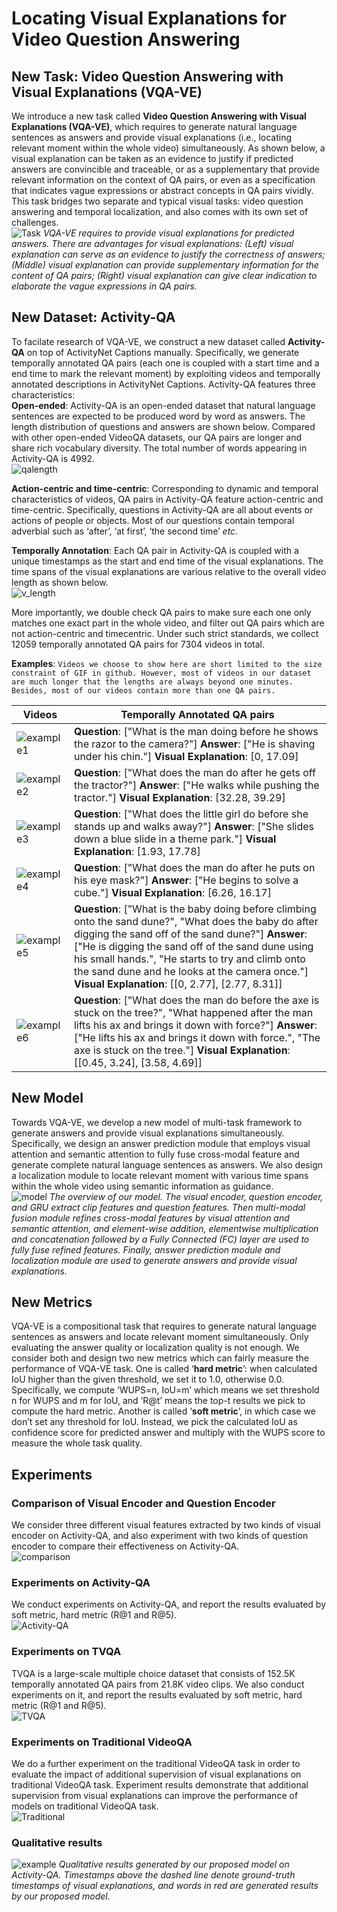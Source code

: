 # Locating Visual Explanations for Video Question Answering

## New Task: Video Question Answering with Visual Explanations (VQA-VE)

We introduce a new task called **Video Question Answering with Visual Explanations (VQA-VE)**, which requires to generate natural language sentences as answers and provide visual explanations (i.e., locating relevant moment within the whole video) simultaneously. As shown below, a visual explanation can be taken as an evidence to justify if predicted answers are convincible and traceable, or as a supplementary that provide relevant information on the context of QA pairs, or even as a specification that indicates vague expressions or abstract concepts in QA pairs vividly. This task bridges two separate and typical visual tasks: video question answering and temporal localization, and also comes with its own set of challenges.  
![Task](https://github.com/VQA-VE/VQA-VE/blob/master/pic/tasks.jpg "An overview of our task")
*VQA-VE requires to provide visual explanations for predicted answers. There are advantages for visual explanations: (Left)
visual explanation can serve as an evidence to justify the correctness of answers; (Middle) visual explanation can provide supplementary
information for the content of QA pairs; (Right) visual explanation can give clear indication to elaborate the vague expressions in QA pairs.*

## New Dataset: Activity-QA
To facilate research of VQA-VE, we construct a new dataset called **Activity-QA** on top of ActivityNet Captions manually. Specifically, we generate temporally annotated QA pairs (each one is coupled with a start time and a end time to mark the relevant moment) by exploiting videos and temporally annotated descriptions in ActivityNet Captions. Activity-QA features three characteristics:  
**Open-ended**: Activity-QA is an open-ended dataset that natural language sentences are expected to be produced word by word as answers. The length distribution of questions and answers are shown below. Compared with other open-ended VideoQA datasets, our QA pairs are longer and share rich vocabulary diversity. The total number of words appearing in Activity-QA is 4992.  
![qalength](https://github.com/VQA-VE/VQA-VE/blob/master/pic/qalength.jpg "Question and answer length distribution of Activity-QA")

**Action-centric and time-centric**: Corresponding to dynamic and temporal characteristics of videos, QA pairs in Activity-QA feature action-centric and time-centric. Specifically, questions in Activity-QA are all about events or actions of people or objects. Most of our questions contain temporal adverbial such as ‘after’, ‘at first’, ‘the second time’ *etc*.
  
**Temporally Annotation**: Each QA pair in Activity-QA is coupled with a unique timestamps as the start and end time of the visual explanations. The time spans of the visual explanations are various relative to the overall video length as shown below.  
![v_length](https://github.com/VQA-VE/VQA-VE/blob/master/pic/videolength.jpg "Visual explanations length distribution of Activity-QA")
  
More importantly, we double check QA pairs to make sure each one only matches one exact part in the whole video, and filter out QA pairs which are not action-centric and timecentric. Under such strict standards, we collect 12059 temporally annotated QA pairs for 7304 videos in total.

**Examples**: `Videos we choose to show here are short limited to the size constraint of GIF in github. However, most of videos in our dataset are much longer that the lengths are always beyond one minutes. Besides, most of our videos contain more than one QA pairs.`

| Videos | Temporally Annotated QA pairs |
| ---- | ---- |
|![example1](https://github.com/VQA-VE/VQA-VE/blob/master/pic/example1.gif "Example1") | **Question**: ["What is the man doing before he shows the razor to the camera?"]  **Answer**: ["He is shaving under his chin."]  **Visual Explanation**: [0, 17.09]  |
|![example2](https://github.com/VQA-VE/VQA-VE/blob/master/pic/example2.gif "Example2") | **Question**: ["What does the man do after he gets off the tractor?"]  **Answer**: ["He walks while pushing the tractor."]  **Visual Explanation**: [32.28, 39.29]  |
|![example3](https://github.com/VQA-VE/VQA-VE/blob/master/pic/example3.gif "Example3") | **Question**: ["What does the little girl do before she stands up and walks away?"]  **Answer**: ["She slides down a blue slide in a theme park."]  **Visual Explanation**: [1.93, 17.78]  |
|![example4](https://github.com/VQA-VE/VQA-VE/blob/master/pic/example4.gif "Example4") | **Question**: ["What does the man do after he puts on his eye mask?"]  **Answer**: ["He begins to solve a cube."]  **Visual Explanation**: [6.26, 16.17]  |
|![example5](https://github.com/VQA-VE/VQA-VE/blob/master/pic/example5.gif "Example5") | **Question**: ["What is the baby doing before climbing onto the sand dune?", "What does the baby do after digging the sand off of the sand dune?"]  **Answer**: ["He is digging the sand off of the sand dune using his small hands.", "He starts to try and climb onto the sand dune and he looks at the camera once."]  **Visual Explanation**: [[0, 2.77], [2.77, 8.31]] |
|![example6](https://github.com/VQA-VE/VQA-VE/blob/master/pic/example6.gif "Example6") | **Question**: ["What does the man do before the axe is stuck on the tree?", "What happened after the man lifts his ax and brings it down with force?"]  **Answer**: ["He lifts his ax and brings it down with force.", "The axe is stuck on the tree."]  **Visual Explanation**: [[0.45, 3.24], [3.58, 4.69]]  |


## New Model
Towards VQA-VE, we develop a new model of multi-task framework to generate answers and provide visual explanations simultaneously. Specifically, we design an answer prediction module that employs visual attention and semantic attention to fully fuse cross-modal feature and generate complete natural language sentences as answers. We also design a localization module to locate relevant moment with various time spans within the whole video using semantic information as guidance.    
![model](https://github.com/VQA-VE/VQA-VE/blob/master/pic/model.jpg "An overview of our model")
*The overview of our model. The visual encoder, question encoder, and GRU extract clip features and question features. Then
multi-modal fusion module refines cross-modal features by visual attention and semantic attention, and element-wise addition, elementwise multiplication and concatenation followed by a Fully Connected (FC) layer are used to fully fuse refined features. Finally, answer prediction module and localization module are used to generate answers and provide visual explanations.*

## New Metrics
VQA-VE is a compositional task that requires to generate natural language sentences as answers and locate relevant moment simultaneously. Only evaluating the answer quality or localization quality is not enough. We consider both and design two new metrics which can fairly measure the performance of VQA-VE task. One is called ‘**hard metric**’: when calculated IoU higher than the given threshold, we set it to 1.0, otherwise 0.0. Specifically, we compute ‘WUPS=n, IoU=m’ which means we set threshold n for WUPS and m for IoU, and ‘R@t’ means the top-t results we pick to compute the hard metric. Another is called ‘**soft metric**’, in which case we don’t set any threshold for IoU. Instead, we pick the calculated IoU as confidence score for predicted answer and multiply with the WUPS score to measure the whole task quality.

## Experiments

### Comparison of Visual Encoder and Question Encoder
We consider three different visual features extracted by two kinds of visual encoder on Activity-QA, and also experiment with two kinds of question encoder to compare their effectiveness on Activity-QA.  
![comparison](https://github.com/VQA-VE/VQA-VE/blob/master/pic/comparisons.jpg "Performance comparison of different visual encoders and different question encoders")
### Experiments on Activity-QA
We conduct experiments on Activity-QA, and report the results evaluated by soft metric, hard metric (R@1 and R@5).     
![Activity-QA](https://github.com/VQA-VE/VQA-VE/blob/master/pic/Activity-QA_experiment.jpg "Experiment results on Activity-QA")
### Experiments on TVQA
TVQA is a large-scale multiple choice dataset that consists of 152.5K temporally annotated QA pairs from 21.8K video clips. We also conduct experiments on it, and report the results evaluated by soft metric, hard metric (R@1 and R@5).     
![TVQA](https://github.com/VQA-VE/VQA-VE/blob/master/pic/TVQA_experiment.jpg "Experiment results on TVQA")
### Experiments on Traditional VideoQA
We do a further experiment on the traditional VideoQA task in order to evaluate the impact of additional supervision of visual explanations on traditional VideoQA task. Experiment results demonstrate that additional supervision from visual explanations can improve the performance of models on traditional VideoQA task.    
![Traditional](https://github.com/VQA-VE/VQA-VE/blob/master/pic/TraditionalQA.jpg "Experiment results on traditional VideoQA task")
### Qualitative results    
![example](https://github.com/VQA-VE/VQA-VE/blob/master/pic/examples.jpg "Qualitative results generated by our proposed model on Activity-QA.") 
*Qualitative results generated by our proposed model on Activity-QA. Timestamps above the dashed line denote ground-truth
timestamps of visual explanations, and words in red are generated results by our proposed model.*
